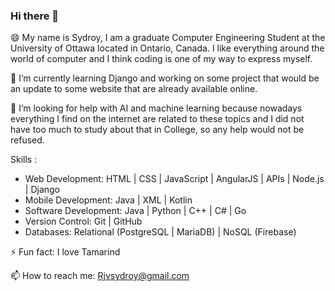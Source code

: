 ### Hi there 👋

😄 My name is Sydroy, I am a graduate Computer Engineering Student at the University of Ottawa located in Ontario, Canada. I like everything around the world of computer and I think coding is one of my way to express myself.

🌱 I’m currently learning Django and working on some project that would be an update to some website that are already available online.

🤔 I’m looking for help with AI and machine learning because nowadays everything I find on the internet are related to these topics and I did not have too much to study about that in College, so any help would not be refused.

Skills :
- Web Development: HTML | CSS | JavaScript | AngularJS | APIs | Node.js | Django
- Mobile Development: Java | XML | Kotlin
- Software Development: Java | Python | C++ | C# | Go
- Version Control: Git | GitHub
- Databases: Relational (PostgreSQL | MariaDB) | NoSQL (Firebase)

⚡ Fun fact: I love Tamarind

📫 How to reach me: Rjvsydroy@gmail.com
<!--
**Rjvsydroy/Rjvsydroy** is a ✨ _special_ ✨ repository because its `README.md` (this file) appears on your GitHub profile.

Here are some ideas to get you started:

- 🔭 I’m currently working on ...
- 🌱 I’m currently learning ...
- 👯 I’m looking to collaborate on ...
- 🤔 I’m looking for help with ...
- 💬 Ask me about ...
- 📫 How to reach me: ...
- 😄 Pronouns: ...
- ⚡ Fun fact: ...
-->
